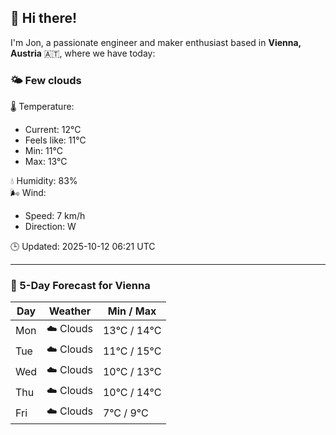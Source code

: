 ## 👋 Hi there!

I'm Jon, a passionate engineer and maker enthusiast based in **Vienna, Austria** 🇦🇹, where we have today:

### 🌤️ Few clouds 

🌡️ Temperature: 
* Current: 12°C
* Feels like: 11°C
* Min: 11°C 
* Max: 13°C  

💧 Humidity: 83%  
🌬️ Wind: 
* Speed: 7 km/h 
* Direction: W  

🕒 Updated: 2025-10-12 06:21 UTC

---

### 📅 5-Day Forecast for Vienna

| Day | Weather | Min / Max |
|-----|---------|------------|
| Mon | ☁️ Clouds | 13°C / 14°C |
| Tue | ☁️ Clouds | 11°C / 15°C |
| Wed | ☁️ Clouds | 10°C / 13°C |
| Thu | ☁️ Clouds | 10°C / 14°C |
| Fri | ☁️ Clouds | 7°C / 9°C |

